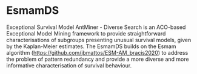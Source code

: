 # EsmamDS
Exceptional Survival Model AntMiner - Diverse Search is an ACO-based Exceptional Model Mining framework to provide straightforward characterisations of subgroups presenting unusual survival models, given by the Kaplan-Meier estimates.
The EsmamDS builds on the Esmam algorithm (https://github.com/jbmattos/ESM-AM_bracis2020) to address the problem of pattern redundancy and provide a more diverse and more informative characterisation of survival behaviour.
